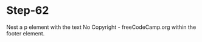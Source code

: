 # Step-62
Nest a p element with the text No Copyright - freeCodeCamp.org within the footer element.
